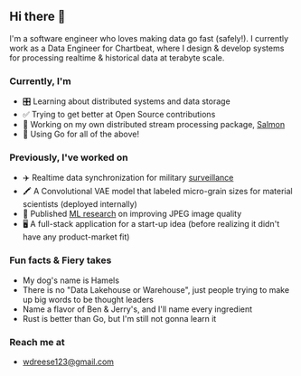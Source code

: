 ## Hi there 👋

I'm a software engineer who loves making data go fast (safely!). I currently work as a Data Engineer for Chartbeat, where I design & develop systems for processing realtime & historical data at terabyte scale.

### Currently, I'm
- 🎛 Learning about distributed systems and data storage
- ✅ Trying to get better at Open Source contributions
- 🐠 Working on my own distributed stream processing package, [Salmon](https://github.com/Dreeseaw/salmon "Be warned, it's a WIP")
- 🦦 Using Go for all of the above!

### Previously, I've worked on
- ✈️ Realtime data synchronization for military [surveillance](https://www.logostech.net/products/kestrel-block-ii/ "No weapons/targeting involved")
- 🖍 A Convolutional VAE model that labeled micro-grain sizes for material scientists (deployed internally)
- 🔬 Published [ML research](https://arxiv.org/pdf/1803.05863.pdf "Learned Neural Iterative Decoding for Lossy Image Compression Systems") on improving JPEG image quality
- 🖥 A full-stack application for a start-up idea (before realizing it didn't have any product-market fit)

### Fun facts & Fiery takes
- My dog's name is Hamels
- There is no "Data Lakehouse or Warehouse", just people trying to make up big words to be thought leaders
- Name a flavor of Ben & Jerry's, and I'll name every ingredient 
- Rust is better than Go, but I'm still not gonna learn it

### Reach me at
- wdreese123@gmail.com
